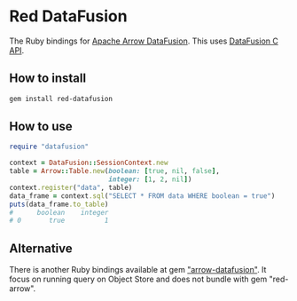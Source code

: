 <!--
  Copyright 2022 Sutou Kouhei <kou@clear-code.com>

  Licensed under the Apache License, Version 2.0 (the "License");
  you may not use this file except in compliance with the License.
  You may obtain a copy of the License at

      http://www.apache.org/licenses/LICENSE-2.0

  Unless required by applicable law or agreed to in writing, software
  distributed under the License is distributed on an "AS IS" BASIS,
  WITHOUT WARRANTIES OR CONDITIONS OF ANY KIND, either express or implied.
  See the License for the specific language governing permissions and
  limitations under the License.
-->

# Red DataFusion

The Ruby bindings for [Apache Arrow
DataFusion](https://github.com/apache/arrow-datafusion). This uses
[DataFusion C
API](https://github.com/datafusion-contrib/datafusion-c).

## How to install

```bash
gem install red-datafusion
```

## How to use

```ruby
require "datafusion"

context = DataFusion::SessionContext.new
table = Arrow::Table.new(boolean: [true, nil, false],
                         integer: [1, 2, nil])
context.register("data", table)
data_frame = context.sql("SELECT * FROM data WHERE boolean = true")
puts(data_frame.to_table)
#      boolean    integer
# 0       true          1
```

## Alternative

There is another Ruby bindings available at gem ["arrow-datafusion"](https://github.com/jychen7/arrow-datafusion-ruby). It focus on running query on Object Store and does not bundle with gem "red-arrow".
